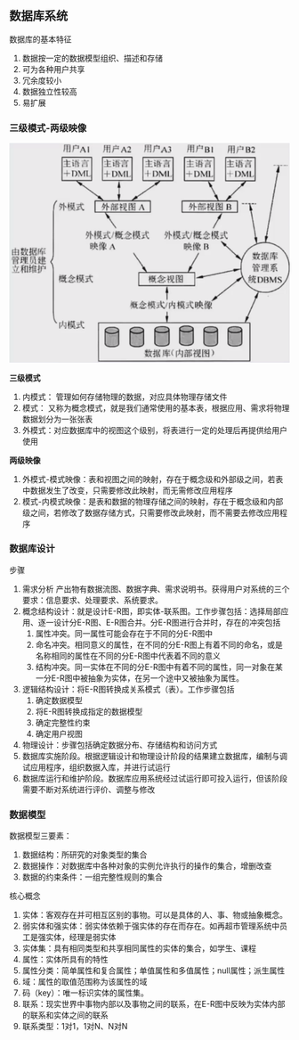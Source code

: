 ## 数据库系统
数据库的基本特征
1. 数据按一定的数据模型组织、描述和存储
2. 可为各种用户共享
3. 冗余度较小
4. 数据独立性较高
5. 易扩展

### 三级模式-两级映像

![img.png](1-4/3.1数据库三级模式.png)

**三级模式**
1. 内模式： 管理如何存储物理的数据，对应具体物理存储文件
2. 模式： 又称为概念模式，就是我们通常使用的基本表，根据应用、需求将物理数据划分为一张张表
3. 外模式：对应数据库中的视图这个级别，将表进行一定的处理后再提供给用户使用

**两级映像**
1. 外模式-模式映像：表和视图之间的映射，存在于概念级和外部级之间，若表中数据发生了改变，只需要修改此映射，而无需修改应用程序
2. 模式-内模式映像：是表和数据的物理存储之间的映射，存在于概念级和内部级之间，若修改了数据存储方式，只需要修改此映射，而不需要去修改应用程序

### 数据库设计
步骤
1. 需求分析 产出物有数据流图、数据字典、需求说明书。获得用户对系统的三个要求：信息要求、处理要求、系统要求。 
2. 概念结构设计：就是设计E-R图，即实体-联系图。工作步骤包括：选择局部应用、逐一设计分E-R图、E-R图合并。分E-R图进行合并时，存在的冲突包括
   1. 属性冲突。同一属性可能会存在于不同的分E-R图中
   2. 命名冲突。相同意义的属性，在不同的分E-R图上有着不同的命名，或是名称相同的属性在不同的分E-R图中代表着不同的意义
   3. 结构冲突。同一实体在不同的分E-R图中有着不同的属性，同一对象在某一分E-R图中被抽象为实体，在另一个途中又被抽象为属性。
3. 逻辑结构设计：将E-R图转换成关系模式（表）。工作步骤包括
   1. 确定数据模型
   2. 将E-R图转换成指定的数据模型
   3. 确定完整性约束
   4. 确定用户视图 
4. 物理设计：步骤包括确定数据分布、存储结构和访问方式
5. 数据库实施阶段。根据逻辑设计和物理设计阶段的结果建立数据库，编制与调试应用程序，组织数据入库，并进行试运行
6. 数据库运行和维护阶段。数据库应用系统经过试运行即可投入运行，但该阶段需要不断对系统进行评价、调整与修改

### 数据模型
数据模型三要素：
1. 数据结构：所研究的对象类型的集合
2. 数据操作：对数据库中各种对象的实例允许执行的操作的集合，增删改查
3. 数据的约束条件：一组完整性规则的集合

核心概念
1. 实体：客观存在并可相互区别的事物。可以是具体的人、事、物或抽象概念。
2. 弱实体和强实体：弱实体依赖于强实体的存在而存在。如再超市管理系统中员工是强实体，经理是弱实体
3. 实体集：具有相同类型和共享相同属性的实体的集合，如学生、课程
4. 属性：实体所具有的特性
5. 属性分类：简单属性和复合属性；单值属性和多值属性；null属性；派生属性
6. 域：属性的取值范围称为该属性的域
7. 码（key）：唯一标识实体的属性集。
8. 联系：现实世界中事物内部以及事物之间的联系，在E-R图中反映为实体内部的联系和实体之间的联系
9. 联系类型：1对1，1对N、N对N
